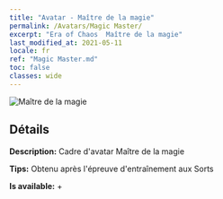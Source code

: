 ```yaml
---
title: "Avatar - Maître de la magie"
permalink: /Avatars/Magic Master/
excerpt: "Era of Chaos  Maître de la magie"
last_modified_at: 2021-05-11
locale: fr
ref: "Magic Master.md"
toc: false
classes: wide
---
```

 ![Maître de la magie](/images/a/avatarFrame_37.png)

## Détails

 **Description:** Cadre d'avatar Maître de la magie 

 **Tips:** Obtenu après l'épreuve d'entraînement aux Sorts 

 **Is available:**  + 

